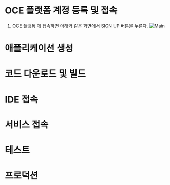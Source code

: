 # OCE 플랫폼 계정 등록 및 접속
1. [OCE 플랫폼](https://cloud.pas-mini.io/) 에 접속하면 아래와 같은 화면에서 SIGN UP 버튼을 누른다.
![Main](https://user-images.githubusercontent.com/16382067/34975851-21bbbe26-fad7-11e7-80e4-580c726d9e51.png)
# 애플리케이션 생성

# 코드 다운로드 및 빌드

# IDE 접속

# 서비스 접속

# 테스트

# 프로덕션